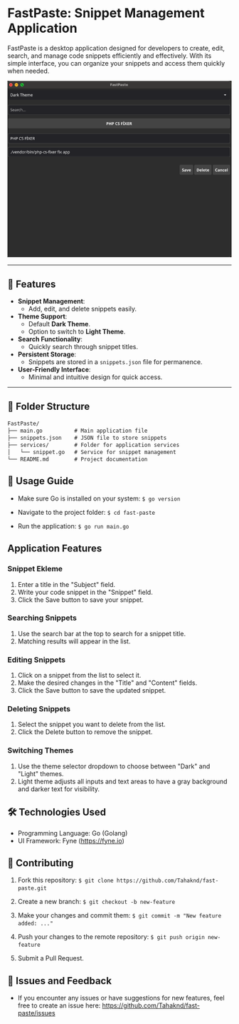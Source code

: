 # FastPaste: Snippet Management Application

FastPaste is a desktop application designed for developers to create, edit, search, and manage code snippets efficiently and effectively. With its simple interface, you can organize your snippets and access them quickly when needed.

![img.png](img.png)

---

## 🚀 Features

- **Snippet Management**:
    - Add, edit, and delete snippets easily.
- **Theme Support**:
    - Default **Dark Theme**.
    - Option to switch to **Light Theme**.
- **Search Functionality**:
    - Quickly search through snippet titles.
- **Persistent Storage**:
    - Snippets are stored in a `snippets.json` file for permanence.
- **User-Friendly Interface**:
    - Minimal and intuitive design for quick access.

---

## 📂 Folder Structure

```plaintext
FastPaste/
├── main.go          # Main application file
├── snippets.json    # JSON file to store snippets
├── services/        # Folder for application services
│   └── snippet.go   # Service for snippet management
└── README.md        # Project documentation
```

## 📖  Usage Guide

- Make sure Go is installed on your system:
  `$ go version`

- Navigate to the project folder:
  `$ cd fast-paste`

- Run the application:
  `$ go run main.go`

##   Application Features

### Snippet Ekleme

1. Enter a title in the "Subject" field.
2. Write your code snippet in the "Snippet" field.
3. Click the Save button to save your snippet.

###  Searching Snippets

1. Use the search bar at the top to search for a snippet title.
2. Matching results will appear in the list.

### Editing Snippets

1. Click on a snippet from the list to select it.
2. Make the desired changes in the "Title" and "Content" fields.
3. Click the Save button to save the updated snippet.

### Deleting Snippets

1. Select the snippet you want to delete from the list.
2. Click the Delete button to remove the snippet.

### Switching Themes

1. Use the theme selector dropdown to choose between "Dark" and "Light" themes.
2. Light theme adjusts all inputs and text areas to have a gray background and darker text for visibility.


## 🛠️ Technologies Used

- Programming Language: Go (Golang)
- UI Framework: Fyne (https://fyne.io)


## 🤝 Contributing

1. Fork this repository:
   `$ git clone https://github.com/Tahaknd/fast-paste.git`

2. Create a new branch:
   `$ git checkout -b new-feature`

3. Make your changes and commit them:
   `$ git commit -m "New feature added: ..."`

4. Push your changes to the remote repository:
   `$ git push origin new-feature`

5. Submit a Pull Request.


## 🐞  Issues and Feedback

- If you encounter any issues or have suggestions for new features, feel free to create an issue here: https://github.com/Tahaknd/fast-paste/issues

